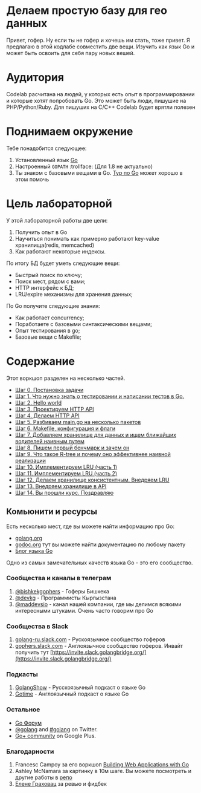 # Делаем простую базу для гео данных

Привет, гофер. Ну если ты не гофер и хочешь им стать, тоже привет.  Я предлагаю в этой кодлабе совместить две вещи. Изучить как язык Go и может быть освоить для себя пару новых вешей.

# Аудитория
Codelab расчитана на людей, у которых есть опыт в программировании и которые хотят попробовать Go. Это может быть люди, пишушие на PHP/Python/Ruby. Для пишуших на C/C++ Codelab будет врятли полезен

# Поднимаем окружение
Тебе понадобится следующее:

1. Установленный язык [Go](https://golang.org/)
2. Настроенный `GOPATH` :trollface: (Для 1.8 не актуально)
3. Ты знаком с базовыми вещами в Go. [Тур по Go](https://tour.golang.org/) может хорошо в этом помочь

# Цель лабораторной

У этой лабораторной работы две цели:

1. Получить опыт в Go
2. Научиться понимать как примерно работают key-value хранилища(redis, memcached)
3. Как работают некоторые индексы.

По итогу БД будет уметь следующие вещи:

* Быстрый поиск по ключу;
* Поиск мест, рядом с вами;
* HTTP интерфейс к БД;
* LRU/expire механизмы для хранения данных;

По Go получите следующие знания:

* Как работает concurrency;
* Поработаете с базовыми синтаксическими вещами;
* Опыт тестирования в go;
* Базовые вещи с Makefile;

# Содержание

Этот воркшоп разделен на несколько частей.

* [Шаг 0. Постановка задачи](step00/README.md)
* [Шаг 1. Что нужно знать о тестировании и написании тестов в Go.](step01/README.md)
* [Шаг 2. Hello world](step02/README.md)
* [Шаг 3. Проектируем HTTP API](step03/README.md)
* [Шаг 4. Делаем HTTP API](step04/README.md)
* [Шаг 5. Разбиваем main.go на несколько пакетов](step05/README.md)
* [Шаг 6. Makefile, конфигурация и флаги](step06/README.md)
* [Шаг 7. Добавляем хранилище для данных и ищем ближайших водителей наивным путем](step07/README.md)
* [Шаг 8. Пишем первый бенчмарк и зачем он](step08/README.md)
* [Шаг 9. Что такое R-tree и почему оно эффективнее наивной реализации](step09/README.md)
* [Шаг 10. Имплементируем LRU (часть 1)](step10/README.md)
* [Шаг 11. Имплементируем LRU (часть 2)](step11/README.md)
* [Шаг 12. Делаем хранилище консистентным. Внедряем LRU](step12/README.md)
* [Шаг 13. Внедряем хранилище в API](step13/README.md)
* [Шаг 14. Вы прошли курс. Поздравляю](step14/README.md)

## Комьюнити и ресурсы

Есть несколько мест, где вы можете найти информацию про Go:

- [golang.org](https://golang.org)
- [godoc.org](https://godoc.org) тут вы можете найти документацию по любому пакету
- [Блог языка Go](https://blog.golang.org)

Одно из самых замечательных качеств языка Go - это его сообщество.
### Сообщества и каналы в телеграм

1. [@bishkekgophers](https://telegram.me/bishkekgophers) - Гоферы Бишкека
2. [@devkg](https://telegram.me/devkg) - Программисты Кыргызстана
3. [@maddevsio](https://telegram.me/maddevsio) - канал нашей компании, где мы делимся всякими интересными штуками. Очень часто говорим про Go

### Сообщества в Slack

1. [golang-ru.slack.com](golang-ru.slack.com) - Рускоязычное сообщество гоферов
2. [gophers.slack.com](gophers.slack.com) - Англоязычное сообщество гоферов. Инвайт получить тут [https://invite.slack.golangbridge.org/](https://invite.slack.golangbridge.org/)


### Подкасты

1. [GolangShow](https://golangshow.com) - Русскоязычный подкаст о языке Go
2. [Gotime](http://gotime.fm) - Англоязычный подкаст о языке Go

### Остальное
- [Go Форум](https://forum.golangbridge.org/)
- [@golang](https://twitter.com/golang) and [#golang](https://twitter.com/search?q=%23golang) on Twitter.
- [Go+ community](https://plus.google.com/u/1/communities/114112804251407510571) on Google Plus.

### Благодарности

1. Francesc Campoy за его воркшоп [Building Web Applications with Go](https://github.com/campoy/go-web-workshop/)
2. Ashley McNamara за картинку в 10м шаге. Вы можете посмотреть и другие работы в [репо](https://github.com/ashleymcnamara/gophers)
3. [Елене Граховац](https://twitter.com/webdeva) за ревью и фидбек
